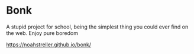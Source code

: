 # Bonk

A stupid project for school, being the simplest thing you could ever find on the web. Enjoy pure boredom

https://noahstreller.github.io/bonk/
